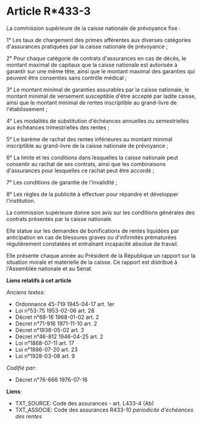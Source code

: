 # Article R*433-3

La commission supérieure de la caisse nationale de prévoyance fixe :

1° Les taux de chargement des primes afférentes aux diverses catégories d'assurances pratiquées par la caisse nationale de
prévoyance ;

2° Pour chaque catégorie de contrats d'assurances en cas de décès, le montant maximal de capitaux que la caisse nationale est
autorisée à garantir sur une même tête, ainsi que le montant maximal des garanties qui peuvent être consenties sans contrôle
médical ;

3° Le montant minimal de garanties assurables par la caisse nationale, le montant minimal de versement susceptible d'être
accepté par ladite caisse, ainsi que le montant minimal de rentes inscriptible au grand-livre de l'établissement ;

4° Les modalités de substitution d'échéances annuelles ou semestrielles aux échéances trimestrielles des rentes ;

5° Le barème de rachat des rentes inférieures au montant minimal inscriptible au grand-livre de la caisse nationale de
prévoyance ;

6° La limite et les conditions dans lesquelles la caisse nationale peut consentir au rachat de ses contrats, ainsi que les
combinaisons d'assurances pour lesquelles ce rachat peut être accordé ;

7° Les conditions de garantie de l'invalidité ;

8° Les règles de la publicité à effectuer pour répandre et développer l'institution.

La commission supérieure donne son avis sur les conditions générales des contrats présentés par la caisse nationale.

Elle statue sur les demandes de bonifications de rentes liquidées par anticipation en cas de blessures graves ou d'infirmités
prématurées régulièrement constatées et entraînant incapacité absolue de travail.

Elle présente chaque année au Président de la République un rapport sur la situation morale et matérielle de la caisse. Ce
rapport est distribué à l'Assemblée nationale et au Sénat.

**Liens relatifs à cet article**

_Anciens textes_:

  - Ordonnance 45-719 1945-04-17 art. 1er
  - Loi n°53-75 1953-02-06 art. 28
  - Décret n°68-16 1968-01-02 art. 2
  - Décret n°71-916 1971-11-10 art. 2
  - Décret n°1938-05-02 art. 3
  - Décret n°46-812 1946-04-25 art. 2
  - Loi n°1868-07-11 art. 17
  - Loi n°1886-07-20 art. 23
  - Loi n°1928-03-08 art. 9

_Codifié par_:

  - Décret n°76-666 1976-07-16

**Liens**:

  - TXT_SOURCE: Code des assurances - art. L433-4 (Ab)
  - TXT_ASSOCIE: Code des assurances R433-10 *périodicité d'échéances des rentes*
